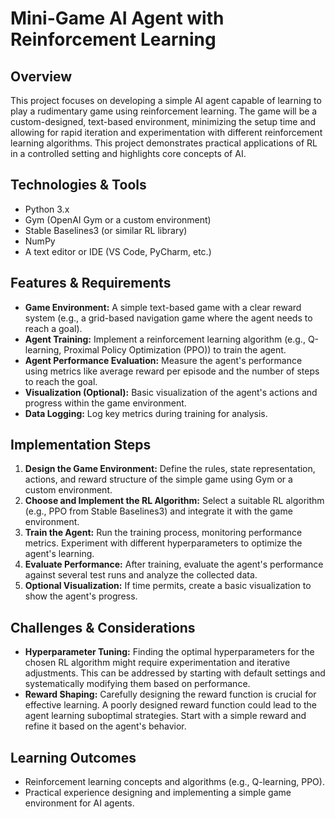 # Mini-Game AI Agent with Reinforcement Learning

## Overview
This project focuses on developing a simple AI agent capable of learning to play a rudimentary game using reinforcement learning.  The game will be a custom-designed, text-based environment, minimizing the setup time and allowing for rapid iteration and experimentation with different reinforcement learning algorithms.  This project demonstrates practical applications of RL in a controlled setting and highlights core concepts of AI.

## Technologies & Tools
- Python 3.x
- Gym (OpenAI Gym or a custom environment)
- Stable Baselines3 (or similar RL library)
- NumPy
- A text editor or IDE (VS Code, PyCharm, etc.)

## Features & Requirements
- **Game Environment:** A simple text-based game with a clear reward system (e.g., a grid-based navigation game where the agent needs to reach a goal).
- **Agent Training:** Implement a reinforcement learning algorithm (e.g., Q-learning, Proximal Policy Optimization (PPO)) to train the agent.
- **Agent Performance Evaluation:**  Measure the agent's performance using metrics like average reward per episode and the number of steps to reach the goal.
- **Visualization (Optional):**  Basic visualization of the agent's actions and progress within the game environment.
- **Data Logging:** Log key metrics during training for analysis.


## Implementation Steps
1. **Design the Game Environment:** Define the rules, state representation, actions, and reward structure of the simple game using Gym or a custom environment.
2. **Choose and Implement the RL Algorithm:** Select a suitable RL algorithm (e.g., PPO from Stable Baselines3) and integrate it with the game environment.
3. **Train the Agent:** Run the training process, monitoring performance metrics. Experiment with different hyperparameters to optimize the agent's learning.
4. **Evaluate Performance:** After training, evaluate the agent's performance against several test runs and analyze the collected data.
5. **Optional Visualization:** If time permits, create a basic visualization to show the agent's progress.


## Challenges & Considerations
- **Hyperparameter Tuning:** Finding the optimal hyperparameters for the chosen RL algorithm might require experimentation and iterative adjustments. This can be addressed by starting with default settings and systematically modifying them based on performance.
- **Reward Shaping:**  Carefully designing the reward function is crucial for effective learning. A poorly designed reward function could lead to the agent learning suboptimal strategies.  Start with a simple reward and refine it based on the agent's behavior.


## Learning Outcomes
- Reinforcement learning concepts and algorithms (e.g., Q-learning, PPO).
- Practical experience designing and implementing a simple game environment for AI agents.

